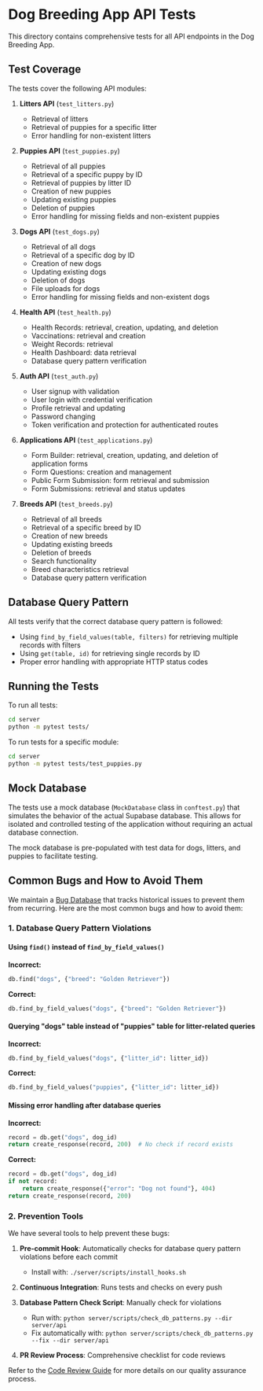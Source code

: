 # Dog Breeding App API Tests

This directory contains comprehensive tests for all API endpoints in the Dog Breeding App.

## Test Coverage

The tests cover the following API modules:

1. **Litters API** (`test_litters.py`)
   - Retrieval of litters
   - Retrieval of puppies for a specific litter
   - Error handling for non-existent litters

2. **Puppies API** (`test_puppies.py`)
   - Retrieval of all puppies
   - Retrieval of a specific puppy by ID
   - Retrieval of puppies by litter ID
   - Creation of new puppies
   - Updating existing puppies
   - Deletion of puppies
   - Error handling for missing fields and non-existent puppies

3. **Dogs API** (`test_dogs.py`)
   - Retrieval of all dogs
   - Retrieval of a specific dog by ID
   - Creation of new dogs
   - Updating existing dogs
   - Deletion of dogs
   - File uploads for dogs
   - Error handling for missing fields and non-existent dogs

4. **Health API** (`test_health.py`)
   - Health Records: retrieval, creation, updating, and deletion
   - Vaccinations: retrieval and creation
   - Weight Records: retrieval
   - Health Dashboard: data retrieval
   - Database query pattern verification

5. **Auth API** (`test_auth.py`)
   - User signup with validation
   - User login with credential verification
   - Profile retrieval and updating
   - Password changing
   - Token verification and protection for authenticated routes

6. **Applications API** (`test_applications.py`)
   - Form Builder: retrieval, creation, updating, and deletion of application forms
   - Form Questions: creation and management
   - Public Form Submission: form retrieval and submission
   - Form Submissions: retrieval and status updates

7. **Breeds API** (`test_breeds.py`)
   - Retrieval of all breeds
   - Retrieval of a specific breed by ID
   - Creation of new breeds
   - Updating existing breeds
   - Deletion of breeds
   - Search functionality
   - Breed characteristics retrieval
   - Database query pattern verification

## Database Query Pattern

All tests verify that the correct database query pattern is followed:
- Using `find_by_field_values(table, filters)` for retrieving multiple records with filters
- Using `get(table, id)` for retrieving single records by ID
- Proper error handling with appropriate HTTP status codes

## Running the Tests

To run all tests:

```bash
cd server
python -m pytest tests/
```

To run tests for a specific module:

```bash
cd server
python -m pytest tests/test_puppies.py
```

## Mock Database

The tests use a mock database (`MockDatabase` class in `conftest.py`) that simulates the behavior of the actual Supabase database. This allows for isolated and controlled testing of the application without requiring an actual database connection.

The mock database is pre-populated with test data for dogs, litters, and puppies to facilitate testing.

## Common Bugs and How to Avoid Them

We maintain a [Bug Database](/docs/BUG_DATABASE.md) that tracks historical issues to prevent them from recurring. Here are the most common bugs and how to avoid them:

### 1. Database Query Pattern Violations

#### Using `find()` instead of `find_by_field_values()`

**Incorrect:**
```python
db.find("dogs", {"breed": "Golden Retriever"})
```

**Correct:**
```python
db.find_by_field_values("dogs", {"breed": "Golden Retriever"})
```

#### Querying "dogs" table instead of "puppies" table for litter-related queries

**Incorrect:**
```python
db.find_by_field_values("dogs", {"litter_id": litter_id})
```

**Correct:**
```python
db.find_by_field_values("puppies", {"litter_id": litter_id})
```

#### Missing error handling after database queries

**Incorrect:**
```python
record = db.get("dogs", dog_id)
return create_response(record, 200)  # No check if record exists
```

**Correct:**
```python
record = db.get("dogs", dog_id)
if not record:
    return create_response({"error": "Dog not found"}, 404)
return create_response(record, 200)
```

### 2. Prevention Tools

We have several tools to help prevent these bugs:

1. **Pre-commit Hook**: Automatically checks for database query pattern violations before each commit
   - Install with: `./server/scripts/install_hooks.sh`

2. **Continuous Integration**: Runs tests and checks on every push

3. **Database Pattern Check Script**: Manually check for violations
   - Run with: `python server/scripts/check_db_patterns.py --dir server/api`
   - Fix automatically with: `python server/scripts/check_db_patterns.py --fix --dir server/api`

4. **PR Review Process**: Comprehensive checklist for code reviews

Refer to the [Code Review Guide](/docs/CODE_REVIEW_GUIDE.md) for more details on our quality assurance process.
